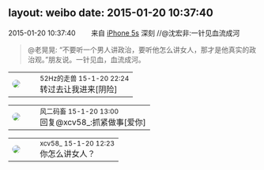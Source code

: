 layout: weibo
date: 2015-01-20 10:37:40
---
<meta name="referrer" content="no-referrer" />

2015-01-20 10:37:40  &nbsp;&nbsp;&nbsp;&nbsp;&nbsp;&nbsp; 来自 <a href="sinaweibo://customweibosource" rel="nofollow">iPhone 5s</a>
深刻 //@沈宏非:一针见血流成河
>  @老晃晃: “不要听一个男人讲政治，要听他怎么讲女人，那才是他真实的政治观。”朋友说。一针见血，血流成河。 ​​​

<table style="width: 100%;">
  <tr>
    <td style="width: 40px;"><img style="border-radius:50%" src="https://tva4.sinaimg.cn/crop.0.0.180.180.50/8beaf773jw1e8qgp5bmzyj2050050aa8.jpg?KID=imgbed,tva&Expires=1624464463&ssig=Ar5Pv%2FJaWj"></td>
    <td colspan="2"><small>52Hz的走兽 15-1-20 22:24</small><br/>转过去让我进来[阴险]</td>
  </tr>
</table>

<table style="width: 100%;">
  <tr>
    <td style="width: 40px;"><img style="border-radius:50%" src="https://tva3.sinaimg.cn/crop.0.0.639.639.50/6d2a6003jw8f3idy69w2gj20hs0hrt9g.jpg?KID=imgbed,tva&Expires=1624464463&ssig=ZKKTu7DYQp"></td>
    <td colspan="2"><small>风二码畜 15-1-20 13:00</small><br/>回复@xcv58_:抓紧做事[爱你]</td>
  </tr>
</table>

<table style="width: 100%;">
  <tr>
    <td style="width: 40px;"><img style="border-radius:50%" src="https://tva3.sinaimg.cn/crop.0.0.1242.1242.50/801f7e9ajw8f3peekcgoqj20yi0yidg9.jpg?KID=imgbed,tva&Expires=1624464463&ssig=4ngvOzbgE6"></td>
    <td colspan="2"><small>xcv58_ 15-1-20 12:23</small><br/>你怎么讲女人？</td>
  </tr>
</table>
